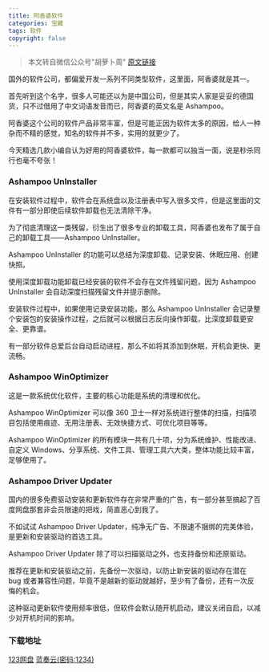 ```yaml
---
title: 阿香婆软件
categories: 宝藏
tags: 软件
copyright: false
---
```


> 本文转自微信公众号"胡萝卜周"
> [原文链接](https://mp.weixin.qq.com/s/gKZiw0XP6UsaVp6wgd9XBg)

国外的软件公司，都偏爱开发一系列不同类型软件，这里面，阿香婆就是其一。

首先听到这个名字，很多人可能还以为是中国公司，但是其实人家是妥妥的德国货，只不过借用了中文词语发音而已，阿香婆的英文名是 Ashampoo。

阿香婆这个公司的软件产品非常丰富，但是可能正因为软件太多的原因，给人一种杂而不精的感觉，知名的软件并不多，实用的就更少了。

今天精选几款小编自认为好用的阿香婆软件，每一款都可以独当一面，说是秒杀同行也毫不夸张！

### Ashampoo UnInstaller
在安装软件过程中，软件会在系统盘以及注册表中写入很多文件，但是这里面的文件有一部分即使后续软件卸载也无法清除干净。

为了彻底清理这一类残留，衍生出了很多专业的卸载工具，阿香婆也发布了属于自己的卸载工具——Ashampoo UnInstaller。

Ashampoo UnInstaller 的功能可以总结为深度卸载、记录安装、休眠应用、创建快照。

使用深度卸载功能卸载已经安装的软件不会存在文件残留问题，因为 Ashampoo UnInstaller 会自动深度扫描残留文件并提示删除。

安装软件过程中，如果使用记录安装功能，那么 Ashampoo UnInstaller 会记录整个安装包的安装操作过程，之后就可以根据日志反向操作卸载，比深度卸载更安全、更靠谱。

有一部分软件总爱后台自动启动进程，那么不如将其添加到休眠，开机会更快、更流畅。

### Ashampoo WinOptimizer
这是一款系统优化软件，主要的核心功能是系统的清理和优化。

Ashampoo WinOptimizer 可以像 360 卫士一样对系统进行整体的扫描，扫描项目包括使用痕迹、无用注册表、无效快捷方式、可优化项目等等。

Ashampoo WinOptimizer 的所有模块一共有几十项，分为系统维护、性能改进、自定义 Windows、分享系统、文件工具、管理工具六大类，整体功能比较丰富，足够使用了。

### Ashampoo Driver Updater
国内的很多免费驱动安装和更新软件存在非常严重的广告，有一部分甚至搞起了百度网盘那套非会员限速的把戏，简直恶心到我了。

不如试试 Ashampoo Driver Updater，纯净无广告、不限速不捆绑的完美体验，是更新和安装驱动的首选工具。

Ashampoo Driver Updater 除了可以扫描驱动之外，也支持备份和还原驱动。

推荐在更新和安装驱动之前，先备份一次驱动，以防止新安装的驱动存在潜在 bug 或者兼容性问题，毕竟不是越新的驱动就越好，至少有了备份，还有一次反悔的机会。

这种驱动更新软件使用频率很低，但软件会默认随开机启动，建议关闭自启，以减少对开机时间的影响。

### 下载地址
[123网盘](https://www.123pan.com/s/6zVRVv-0N1md.html) [蓝奏云(密码:1234)](https://dsanying.lanzoub.com/b00xc6bkd)